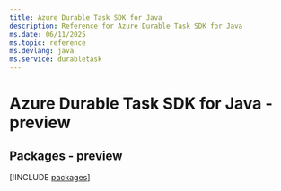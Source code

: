 ```yaml
---
title: Azure Durable Task SDK for Java
description: Reference for Azure Durable Task SDK for Java
ms.date: 06/11/2025
ms.topic: reference
ms.devlang: java
ms.service: durabletask
---
```

# Azure Durable Task SDK for Java - preview
## Packages - preview
[!INCLUDE [packages](durable-task-index.md)]